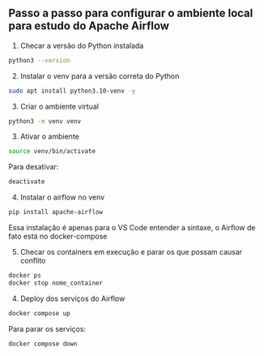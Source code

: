 ## Passo a passo para configurar o ambiente local para estudo do Apache Airflow

1. Checar a versão do Python instalada

```bash
python3 --version
```

2. Instalar o venv para a versão correta do Python

```bash
sudo apt install python3.10-venv -y
```

3. Criar o ambiente virtual

```bash
python3 -m venv venv
```

3. Ativar o ambiente

```bash
source venv/bin/activate
```

Para desativar: 

```bash
deactivate
```

4. Instalar o airflow no venv

```bash
pip install apache-airflow
```

Essa instalação é apenas para o VS Code entender a sintaxe, o Airflow de fato está no docker-compose

5. Checar os containers em execução e parar os que possam causar conflito

```bash
docker ps
docker stop nome_container
```

4. Deploy dos serviços do Airflow

```bash
docker compose up
```

Para parar os serviços: 

```bash
docker compose down
```